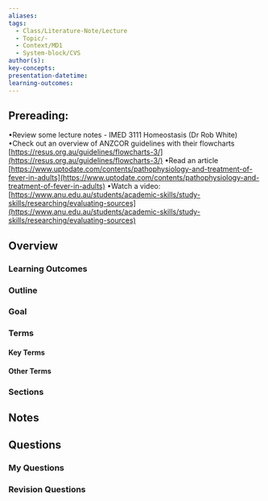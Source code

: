 ```yaml
---
aliases: 
tags:
  - Class/Literature-Note/Lecture
  - Topic/-
  - Context/MD1
  - System-block/CVS
author(s): 
key-concepts: 
presentation-datetime: 
learning-outcomes:
---
```

## Prereading:
•Review some lecture notes - IMED 3111 Homeostasis (Dr Rob White)
•Check out an overview of ANZCOR guidelines with their flowcharts [https://resus.org.au/guidelines/flowcharts-3/](https://resus.org.au/guidelines/flowcharts-3/)
•Read an article [https://www.uptodate.com/contents/pathophysiology-and-treatment-of-fever-in-adults](https://www.uptodate.com/contents/pathophysiology-and-treatment-of-fever-in-adults)
•Watch a video: [https://www.anu.edu.au/students/academic-skills/study-skills/researching/evaluating-sources](https://www.anu.edu.au/students/academic-skills/study-skills/researching/evaluating-sources)

## Overview
### Learning Outcomes

### Outline

### Goal

### Terms
#### Key Terms

#### Other Terms

### Sections


## Notes


## Questions

### My Questions
### Revision Questions




